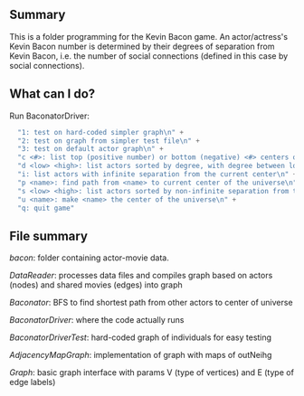 ## Summary
This is a folder programming for the Kevin Bacon game. An actor/actress's Kevin Bacon number is determined by their degrees of separation from Kevin Bacon, i.e. the number of social connections (defined in this case by social connections).

## What can I do?
Run BaconatorDriver:
```java
  "1: test on hard-coded simpler graph\n" +
  "2: test on graph from simpler test file\n" +
  "3: test on default actor graph\n" +
  "c <#>: list top (positive number) or bottom (negative) <#> centers of the universe, sorted by average separation\n" +
  "d <low> <high>: list actors sorted by degree, with degree between low and high\n" +
  "i: list actors with infinite separation from the current center\n" +
  "p <name>: find path from <name> to current center of the universe\n" +
  "s <low> <high>: list actors sorted by non-infinite separation from the current center, with separation between low and high\n" +
  "u <name>: make <name> the center of the universe\n" +
  "q: quit game"

```

## File summary
*bacon*: folder containing actor-movie data.

*DataReader*: processes data files and compiles graph based on actors (nodes) and shared movies (edges) into graph

*Baconator*: BFS to find shortest path from other actors to center of universe

*BaconatorDriver*: where the code actually runs

*BaconatorDriverTest*: hard-coded graph of individuals for easy testing

*AdjacencyMapGraph*: implementation of graph with maps of outNeihg

*Graph*: basic graph interface with params V (type of vertices) and E (type of edge labels)
